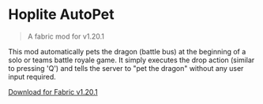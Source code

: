 # Hoplite AutoPet

> A fabric mod for v1.20.1

This mod automatically pets the dragon (battle bus) at the beginning of
a solo or teams battle royale game. It simply executes the drop action (similar to pressing 'Q')
and tells the server to "pet the dragon" without any user input required.

[Download for Fabric v1.20.1](https://github.com/byteful/HopliteAutoPet/releases/latest/download/HopliteAutoPet-1.0.0-fabric-1.20.1.jar)
